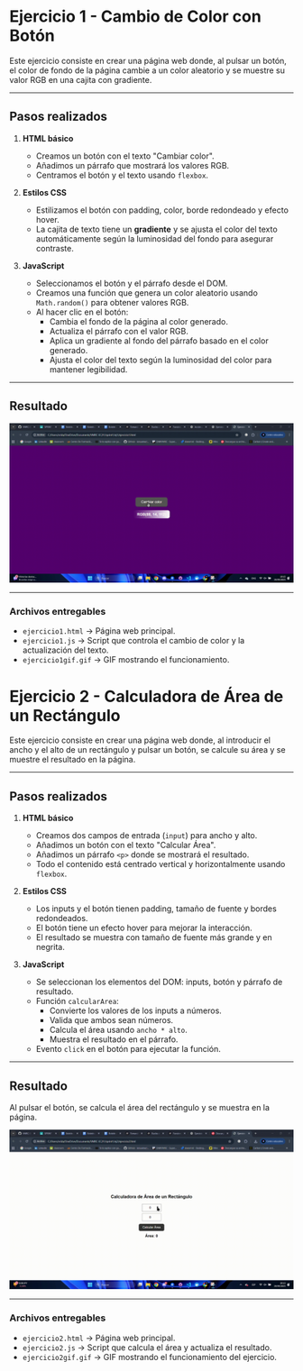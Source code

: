 # Ejercicio 1 - Cambio de Color con Botón

Este ejercicio consiste en crear una página web donde, al pulsar un botón, el color de fondo de la página cambie a un color aleatorio y se muestre su valor RGB en una cajita con gradiente.

---

## Pasos realizados

1. **HTML básico**
   - Creamos un botón con el texto "Cambiar color".
   - Añadimos un párrafo que mostrará los valores RGB.
   - Centramos el botón y el texto usando `flexbox`.

2. **Estilos CSS**
   - Estilizamos el botón con padding, color, borde redondeado y efecto hover.
   - La cajita de texto tiene un **gradiente** y se ajusta el color del texto automáticamente según la luminosidad del fondo para asegurar contraste.

3. **JavaScript**
   - Seleccionamos el botón y el párrafo desde el DOM.
   - Creamos una función que genera un color aleatorio usando `Math.random()` para obtener valores RGB.
   - Al hacer clic en el botón:
     - Cambia el fondo de la página al color generado.
     - Actualiza el párrafo con el valor RGB.
     - Aplica un gradiente al fondo del párrafo basado en el color generado.
     - Ajusta el color del texto según la luminosidad del color para mantener legibilidad.

---

## Resultado

![Demostración del Ejercicio 1](ej1/ejercicio1gif.gif)


---

### Archivos entregables
- `ejercicio1.html` → Página web principal.
- `ejercicio1.js` → Script que controla el cambio de color y la actualización del texto.
- `ejercicio1gif.gif` → GIF mostrando el funcionamiento.

# Ejercicio 2 - Calculadora de Área de un Rectángulo

Este ejercicio consiste en crear una página web donde, al introducir el ancho y el alto de un rectángulo y pulsar un botón, se calcule su área y se muestre el resultado en la página.

---

## Pasos realizados

1. **HTML básico**
   - Creamos dos campos de entrada (`input`) para ancho y alto.
   - Añadimos un botón con el texto "Calcular Área".
   - Añadimos un párrafo `<p>` donde se mostrará el resultado.
   - Todo el contenido está centrado vertical y horizontalmente usando `flexbox`.

2. **Estilos CSS**
   - Los inputs y el botón tienen padding, tamaño de fuente y bordes redondeados.
   - El botón tiene un efecto hover para mejorar la interacción.
   - El resultado se muestra con tamaño de fuente más grande y en negrita.

3. **JavaScript**
   - Se seleccionan los elementos del DOM: inputs, botón y párrafo de resultado.
   - Función `calcularArea`:
     - Convierte los valores de los inputs a números.
     - Valida que ambos sean números.
     - Calcula el área usando `ancho * alto`.
     - Muestra el resultado en el párrafo.
   - Evento `click` en el botón para ejecutar la función.

---

## Resultado

Al pulsar el botón, se calcula el área del rectángulo y se muestra en la página.  

![Demostración del Ejercicio 2](ej2/ejercicio2gif.gif)

---

### Archivos entregables
- `ejercicio2.html` → Página web principal.  
- `ejercicio2.js` → Script que calcula el área y actualiza el resultado.  
- `ejercicio2gif.gif` → GIF mostrando el funcionamiento del ejercicio.




